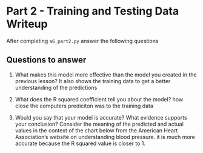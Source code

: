 # Part 2 - Training and Testing Data Writeup

After completing `a6_part2.py` answer the following questions

## Questions to answer

1. What makes this model more effective than the model you created in the previous lesson?
It also shows the training data to get a better understanding of the predictions

2. What does the R squared coefficient tell you about the model?
how close the computers prediciton was to the training data

3. Would you say that your model is accurate? What evidence supports your conclusion? Consider the meaning of the predicted and actual values in the context of the chart below from the American Heart Association’s website on understanding blood pressure.
it is much more accurate because the R squared value is closer to 1. 